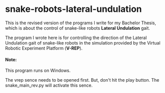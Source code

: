 # snake-robots-lateral-undulation
This is the revised version of the programs I write for my Bachelor Thesis, which is about the control of snake-like robots **Lateral Undulation** gait.

The program I wrote here is for controlling the direction of the Lateral Undulation gait of snake-like robots in the simulation provided by the Virtual Robotic Experiment Platform (**V-REP**).

#### Note:

This program runs on Windows.

The vrep sence needs to be opened first. But, don't hit the play button. The snake_main_rev.py will activate this sence.
